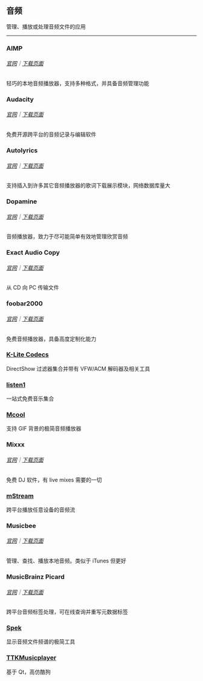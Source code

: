 ## 音频

管理、播放或处理音频文件的应用

---

### AIMP 

###### [官网](https://www.aimp.ru/index.php)｜[下载页面](https://www.aimp.ru/index.php?do=download)

轻巧的本地音频播放器，支持多种格式，并具备音频管理功能


### Audacity 

###### [官网](http://www.audacityteam.org/)｜[下载页面](http://www.audacityteam.org/download/windows/)

免费开源跨平台的音频记录与编辑软件

### Autolyrics 

###### [官网](http://www.autolyric.com/zh-hans)｜[下载页面](http://www.autolyric.com/zh-hans/download)

支持插入到许多其它音频播放器的歌词下载展示模块，网络数据库量大

### Dopamine 

###### [官网](http://www.digimezzo.com/software/dopamine/)｜[下载页面](http://www.digimezzo.com/content/software/dopamine/)

音频播放器，致力于尽可能简单有效地管理欣赏音频

### Exact Audio Copy 

###### [官网](http://exactaudiocopy.de/)｜[下载页面](http://www.exactaudiocopy.de/en/index.php/resources/download/)

从 CD 向 PC 传输文件

### foobar2000 

###### [官网](http://www.foobar2000.org/)｜[下载页面](http://www.foobar2000.org/download)

免费音频播放器，具备高度定制化能力

### [K-Lite Codecs](http://www.codecguide.com/download_kl.htm) 

DirectShow 过滤器集合并带有 VFW/ACM 解码器及相关工具

### [listen1](https://listen1.github.io/listen1) 

一站式免费音乐集合

### [Mcool](http://mcool.appinn.me/) 

支持 GIF 背景的极简音频播放器

### Mixxx 

###### [官网](https://mixxx.org/)｜[下载页面](http://mixxx.org/download/)

免费 DJ 软件，有 live mixes 需要的一切

### [mStream](http://mstream.io/) 

跨平台播放任意设备的音频流

### Musicbee 

###### [官网](http://getmusicbee.com/)｜[下载页面](http://getmusicbee.com/downloads/)

管理、查找、播放本地音频。类似于 iTunes 但更好

### MusicBrainz Picard 

###### [官网](https://picard.musicbrainz.org/)｜[下载页面](https://picard.musicbrainz.org/downloads/)

跨平台音频标签处理，可在线查询并重写元数据标签

### [Spek](http://spek.cc/) 

显示音频文件频谱的极简工具

### [TTKMusicplayer](https://github.com/Greedysky/TTKMusicplayer) 

基于 Qt，高仿酷狗
